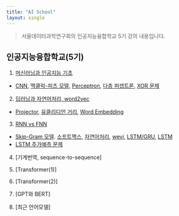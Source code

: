 ```yaml
---
title: "AI School"
layout: single
---
```


> 서울데이터과학연구회의 인공지능융합학교 5기 강의 내용입니다.

## 인공지능융합학교(5기)
1. [머신러닝과 인공지능 기초][1]
  * [CNN][1-1], [맥클럭-피츠 모델][1-2], [Perceptron][1-3], [다층 퍼셉트론][1-4], [XOR 문제][1-5]
2. [딥러닝과 자연어처리, word2vec][2]
  * [Projector][2-1], [유클리디언 거리][2-2], [Word Embedding][2-3]
3. [RNN vs FNN][3]
  * [Skip-Gram 모델][3-1]. [소프트맥스][3-2], [자연어처리][3-3], [wevi][3-4], [LSTM/GRU][3-5], [LSTM][3-6]
  * [LSTM 주가예측 문제][3-7]
4. [기계번역, sequence-to-sequence]
  
5. [Transformer(1)]
 
6. [Transformer(2)]

7. [GPT와 BERT]

8. [최근 언어모델]

[1]: https://drive.google.com/file/d/17Io8Rfu_ZpAqE86tvJf4HnZ62uY5i0fZ/view
[1-1]: https://drive.google.com/file/d/18G_SlLZI7k5TNvLYT-aWG5qkOgV8MNrH/view?usp=drive_link
[1-2]: https://www.geeksforgeeks.org/implementing-models-of-artificial-neural-network/
[1-3]: https://towardsdatascience.com/rosenblatts-perceptron-the-very-first-neural-network-37a3ec09038a
[1-4]: https://data-miner-gon.tistory.com/35
[1-5]: https://ang-love-chang.tistory.com/26
[1-6]: https://blog.naver.com/samsjang/220959562205
[1-7]: https://www.analyticsvidhya.com/blog/2023/01/gradient-descent-vs-backpropagation-whats-the-difference/
[1-8]: https://machinelearningmastery.com/the-chain-rule-of-calculus-for-univariate-and-multivariate-functions/
[1-9]: https://www.youtube.com/watch?v=1Q_etC_GHHk
[1-10]: https://www.youtube.com/watch?v=aircAruvnKk&t=760s
[2]: https://drive.google.com/file/d/17KNZwCsGHFNE-Oo-g4lVrphEOf18O4ke/view
[2-1]: https://projector.tensorflow.org/
[2-2]: https://medium.com/@sasi24/cosine-similarity-vs-euclidean-distance-e5d9a9375fc8
[2-3]: http://ronxin.github.io/wevi/
[3]: https://drive.google.com/file/d/1OHAJ9YDez0dHTuLjz4cJSujckpxBs0LD/view?usp=drive_link
[3]: https://drive.google.com/file/d/1SKUEehNAv4lROIzTjLlSlQhoBj6oGRyD/view
[3-1]: https://aegis4048.github.io/demystifying_neural_network_in_skip_gram_language_modeling
[3-2]: https://www.youtube.com/watch?v=K7HTd_Zgr3w&t=1s
[3-3]: https://wikidocs.net/35476
[3-4]: http://ronxin.github.io/wevi/
[3-5]: https://towardsdatascience.com/illustrated-guide-to-lstms-and-gru-s-a-step-by-step-explanation-44e9eb85bf21
[3-6]: https://www.youtube.com/watch?v=YCzL96nL7j0&t=696s
[3-7]: https://colab.research.google.com/drive/1SM6jPefAPgWqkuFj8xbu74TAVt3viwOl
